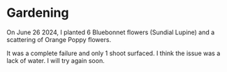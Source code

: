 # Gardening

On June 26 2024, I planted 6 Bluebonnet flowers (Sundial Lupine) and a scattering of Orange Poppy flowers.

It was a complete failure and only 1 shoot surfaced. I think the issue was a lack of water. I will try again soon.
